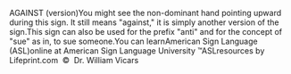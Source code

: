 AGAINST (version)You might see the non-dominant hand pointing upward during this 
			sign. It still means "against," it is simply another version of the 
			sign.This sign can also be 
			used for the prefix "anti" and for the concept of "sue" as in, to 
			sue someone.You can learnAmerican Sign Language (ASL)online at American Sign Language University ™ASLresources by Lifeprint.com  ©  Dr. William Vicars